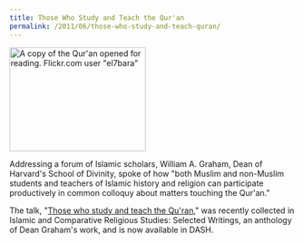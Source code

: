 ```yaml
---
title: Those Who Study and Teach the Qur'an
permalink: /2011/06/those-who-study-and-teach-quran/
---
```

<img src="{{site.baseurl}}/assets/img/OpenedQuran_0.jpeg" alt="A copy of the Qur'an opened for reading. Flickr.com user &quot;el7bara&quot;" title="A copy of the Qur'an opened for reading. Flickr.com user &quot;el7bara&quot;" width="240" height="183" class="floatleft">

Addressing a forum of Islamic scholars, William A. Graham, Dean of Harvard's School of Divinity, spoke of how "both Muslim and non-Muslim students and teachers of Islamic history and religion can participate productively in common colloquy about matters touching the Qur'an."

The talk, "[Those who study and teach the Qu'ran](http://nrs.harvard.edu/urn-3:HUL.InstRepos:4483169)," was recently collected in Islamic and Comparative Religious Studies: Selected Writings, an anthology of Dean Graham's work, and is now available in DASH.
